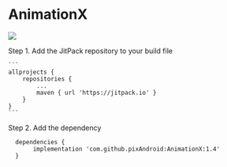# AnimationX

[![](https://jitpack.io/v/pixAndroid/AnimationX.svg)](https://jitpack.io/#pixAndroid/AnimationX)





Step 1. Add the JitPack repository to your build file

    ```
	allprojects {
		repositories {
			...
			maven { url 'https://jitpack.io' }
		}
	}
    ```
  
  Step 2. Add the dependency
  ```
    dependencies {
	     implementation 'com.github.pixAndroid:AnimationX:1.4'
	}
  ```
  
  
